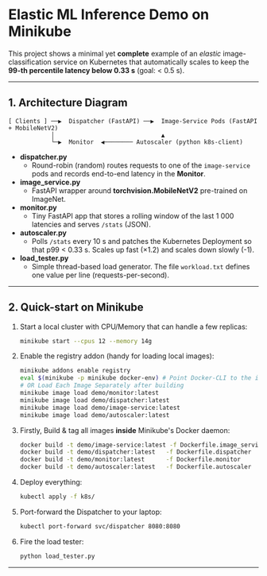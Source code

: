 # Elastic ML Inference Demo on Minikube

This project shows a minimal yet **complete** example of an _elastic_ image-classification service on Kubernetes that automatically scales to keep the **99-th percentile latency below 0.33 s** (goal: < 0.5 s).

---

## 1. Architecture Diagram
```
[ Clients ] ──▶  Dispatcher (FastAPI) ──▶  Image-Service Pods (FastAPI + MobileNetV2)
            │                              ▲
            └─▶  Monitor  ◀──────── Autoscaler (python k8s-client)
```
* **dispatcher.py**
  * Round-robin (random) routes requests to one of the `image-service` pods and records end-to-end latency in the **Monitor**.
* **image_service.py**
  * FastAPI wrapper around **torchvision.MobileNetV2** pre-trained on ImageNet.
* **monitor.py**
  * Tiny FastAPI app that stores a rolling window of the last 1 000 latencies and serves `/stats` (JSON).
* **autoscaler.py**
  * Polls `/stats` every 10 s and patches the Kubernetes Deployment so that p99 < 0.33 s.  Scales up fast (×1.2) and scales down slowly (-1).
* **load_tester.py**
  * Simple thread-based load generator.  The file `workload.txt` defines one value per line (requests-per-second).

---

## 2. Quick-start on Minikube
1. Start a local cluster with CPU/Memory that can handle a few replicas:  
   ```bash
   minikube start --cpus 12 --memory 14g
   ```
2. Enable the registry addon (handy for loading local images):  
   ```bash
   minikube addons enable registry
   eval $(minikube -p minikube docker-env) # Point Docker-CLI to the in-cluster daemon.
   # OR Load Each Image Separately after building
   minikube image load demo/monitor:latest
   minikube image load demo/dispatcher:latest
   minikube image load demo/image-service:latest
   minikube image load demo/autoscaler:latest
   ```
3. Firstly, Build & tag all images **inside** Minikube's Docker daemon:
   ```bash
   docker build -t demo/image-service:latest -f Dockerfile.image_service .
   docker build -t demo/dispatcher:latest   -f Dockerfile.dispatcher   .
   docker build -t demo/monitor:latest      -f Dockerfile.monitor      .
   docker build -t demo/autoscaler:latest   -f Dockerfile.autoscaler   .
   ```
4. Deploy everything:
   ```bash
   kubectl apply -f k8s/
   ```
5. Port-forward the Dispatcher to your laptop:
   ```bash
   kubectl port-forward svc/dispatcher 8080:8080
   ```
6. Fire the load tester:
   ```bash
   python load_tester.py
   ```

---